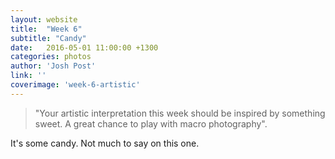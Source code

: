 ```yaml
---
layout: website
title:  "Week 6"
subtitle: "Candy"
date:   2016-05-01 11:00:00 +1300
categories: photos
author: 'Josh Post'
link: ''
coverimage: 'week-6-artistic'
---
```


> "Your artistic interpretation this week should be inspired by something sweet. A great chance to play with macro photography".


It's some candy. Not much to say on this one.
